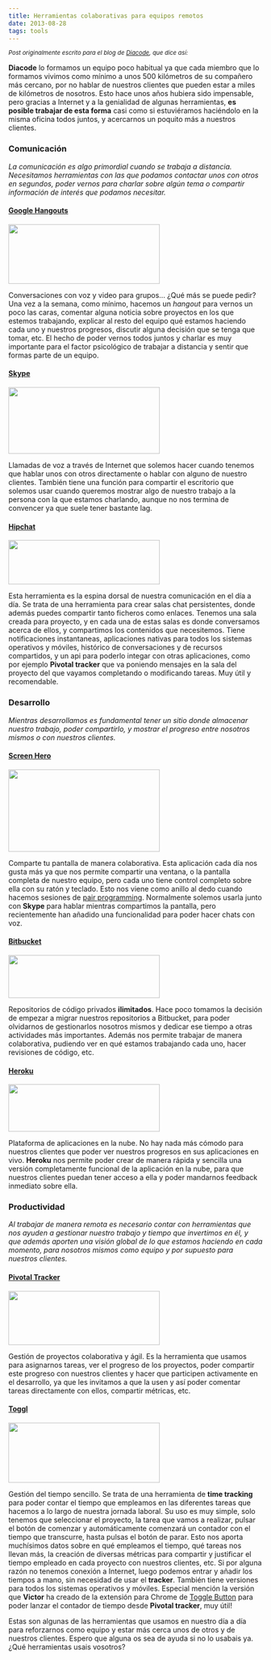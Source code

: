 ```yaml
---
title: Herramientas colaborativas para equipos remotos
date: 2013-08-28
tags: tools
---
```


<small style="font-style: italic;">Post originalmente escrito para el blog de <a href=" https://blog.diacode.com/herramientas-colaborativas-para-equipos-remotos" target="_blank">Diacode</a>, que dice así:</small>

**Diacode** lo formamos un equipo poco habitual ya que cada miembro que lo formamos vivimos como mínimo a unos 500 kilómetros de su compañero más cercano, por no hablar de nuestros clientes que pueden estar a miles de kilómetros de nosotros. Esto hace unos años hubiera sido impensable, pero gracias a Internet y a la genialidad de algunas herramientas, **es posible trabajar de esta forma** casi como si estuviéramos haciéndolo en la misma oficina todos juntos, y acercarnos un poquito más a nuestros clientes.

<!-- more -->


### Comunicación ###
*La comunicación es algo primordial cuando se trabaja a distancia. Necesitamos herramientas con las que podamos contactar unos con otros en segundos, poder vernos para charlar sobre algún tema o compartir información de interés que podamos necesitar.*

#### <a target="_blank" href="https://www.google.com/tools/dlpage/hangoutplugin">Google Hangouts</a> ####

<img class="size-medium wp-image-343 aligncenter" title="hangouts-logo" src="https://blog.diacode.com/wp-content/uploads/2013/08/hangouts-logo-300x118.jpg" alt="" width="300" height="118">

Conversaciones con voz y video para grupos... ¿Qué más se puede pedir? Una vez a la semana, como mínimo, hacemos un *hangout* para vernos un poco las caras, comentar alguna noticia sobre proyectos en los que estemos trabajando, explicar al resto del equipo qué estamos haciendo cada uno y nuestros progresos, discutir alguna decisión que se tenga que tomar, etc. El hecho de poder vernos todos juntos y charlar es muy importante para el factor psicológico de trabajar a distancia y sentir que formas parte de un equipo.

#### <a target="_blank" href="https://www.skype.com/">Skype</a> ####

<img class="size-medium wp-image-344 aligncenter" title="Skype_Logo" src="https://blog.diacode.com/wp-content/uploads/2013/08/Skype_Logo-300x132.png" alt="" width="300" height="132">

Llamadas de voz a través de Internet que solemos hacer cuando tenemos que hablar unos con otros directamente o hablar con alguno de nuestro clientes. También tiene una función para compartir el escritorio que solemos usar cuando queremos mostrar algo de nuestro trabajo a la persona con la que estamos charlando, aunque no nos termina de convencer ya que suele tener bastante lag.

#### <a target="_blank" href="https://www.hipchat.com/">Hipchat</a> ####

<img class="size-medium wp-image-345 aligncenter" title="logo_hipchat" src="https://blog.diacode.com/wp-content/uploads/2013/08/logo_hipchat-300x88.png" alt="" width="300" height="88">

Esta herramienta es la espina dorsal de nuestra comunicación en el día a día. Se trata de una herramienta para crear salas chat persistentes, donde además puedes compartir tanto ficheros como enlaces. Tenemos una sala creada para proyecto, y en cada una de estas salas es donde conversamos acerca de ellos, y compartimos los contenidos que necesitemos. Tiene notificaciones instantaneas, aplicaciones nativas para todos los sistemas operativos y móviles, histórico de conversaciones y de recursos compartidos, y un api para poderlo integar con otras aplicaciones, como por ejemplo **Pivotal tracker** que va poniendo mensajes en la sala del proyecto del que vayamos completando o modificando tareas. Muy útil y recomendable.


### Desarrollo ###
*Mientras desarrollamos es fundamental tener un sitio donde almacenar nuestro trabajo, poder compartirlo, y mostrar el progreso entre nosotros mismos o con nuestros clientes.*

#### <a target="_blank" href="https://screenhero.com/">Screen Hero</a> ####

<img class="size-medium wp-image-346 aligncenter" title="screenhero_logo" src="https://blog.diacode.com/wp-content/uploads/2013/08/screenhero_logo-300x163.png" alt="" width="300" height="163">

Comparte tu pantalla de manera colaborativa. Esta aplicación cada día nos gusta más ya que nos permite compartir una ventana, o la pantalla completa de nuestro equipo, pero cada uno tiene control completo sobre ella con su ratón y teclado. Esto nos viene como anillo al dedo cuando hacemos sesiones de <a href="https://es.wikipedia.org/wiki/Programaci%C3%B3n_en_pareja">pair programming</a>. Normalmente solemos usarla junto con **Skype** para hablar mientras compartimos la pantalla, pero recientemente han añadido una funcionalidad para poder hacer chats con voz.

#### <a target="_blank" href="https://bitbucket.org">Bitbucket</a> ####

<img class="size-medium wp-image-347 aligncenter" title="bitbucket_logo" src="https://blog.diacode.com/wp-content/uploads/2013/08/bitbucket_logo-300x85.jpeg" alt="" width="300" height="85">

Repositorios de código privados **ilimitados**. Hace poco tomamos la decisión de empezar a migrar nuestros repositorios a Bitbucket, para poder olvidarnos de gestionarlos nosotros mismos y dedicar ese tiempo a otras actividades más importantes. Además nos permite trabajar de manera colaborativa, pudiendo ver en qué estamos trabajando cada uno, hacer revisiones de código, etc.

#### <a target="_blank" href="https://www.heroku.com/">Heroku</a> ####

<img class="size-medium wp-image-348 aligncenter" title="heroku_logo" src="https://blog.diacode.com/wp-content/uploads/2013/08/heroku_logo-300x94.jpg" alt="" width="300" height="94">

Plataforma de aplicaciones en la nube. No hay nada más cómodo para nuestros clientes que poder ver nuestros progresos en sus aplicaciones en vivo. **Heroku** nos permite poder crear de manera rápida y sencilla una versión completamente funcional de la aplicación en la nube, para que nuestros clientes puedan tener acceso a ella y poder mandarnos feedback inmediato sobre ella.

### Productividad ###
*Al trabajar de manera remota es necesario contar con herramientas que nos ayuden a gestionar nuestro trabajo y tiempo que invertimos en él, y que además aporten una visión global de lo que estamos haciendo en cada momento, para nosotros mismos como equipo y por supuesto para nuestros clientes.*

#### <a target="_blank" href="https://www.pivotaltracker.com/">Pivotal Tracker</a> ####

<img class="size-medium wp-image-349 aligncenter" title="pivotal_logo" src="https://blog.diacode.com/wp-content/uploads/2013/08/pivotal_logo-300x107.png" alt="" width="300" height="107">

Gestión de proyectos colaborativa y ágil. Es la herramienta que usamos para asignarnos tareas, ver el progreso de los proyectos, poder compartir este progreso con nuestros clientes y hacer que participen activamente en el desarrollo, ya que les invitamos a que la usen y así poder comentar tareas directamente con ellos, compartir métricas, etc.

#### <a target="_blank" href="https://www.toggl.com/">Toggl</a> ####

<img class="size-full wp-image-350 aligncenter" title="toggl_logo" src="https://blog.diacode.com/wp-content/uploads/2013/08/toggl_logo.png" alt="" width="300" height="119">

Gestión del tiempo sencillo. Se trata de una herramienta de **time tracking** para poder contar el tiempo que empleamos en las diferentes tareas que hacemos a lo largo de nuestra jornada laboral. Su uso es muy simple, solo tenemos que seleccionar el proyecto, la tarea que vamos a realizar, pulsar el botón de comenzar y automáticamente comenzará un contador con el tiempo que transcurre, hasta pulsas el botón de parar. Esto nos aporta muchísimos datos sobre en qué empleamos el tiempo, qué tareas nos llevan más, la creación de diversas métricas para compartir y justificar el tiempo empleado en cada proyecto con nuestros clientes, etc. Si por alguna razón no tenemos conexión a Internet, luego podemos entrar y añadir los tiempos a mano, sin necesidad de usar el **tracker**. También tiene versiones para todos los sistemas operativos y móviles.
Especial mención la versión que **Victor** ha creado de la extensión para Chrome de <a target="_blank" href="https://github.com/hopsor/toggl-button">Toggle Button</a> para poder lanzar el contador de tiempo desde **Pivotal tracker**, muy útil!

Estas son algunas de las herramientas que usamos en nuestro día a día para reforzarnos como equipo y estar más cerca unos de otros y de nuestros clientes. Espero que alguna os sea de ayuda si no lo usabais ya. ¿Qué herramientas usais vosotros?

